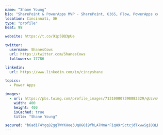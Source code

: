 ```yaml
---
name: "Shane Young"
bio: "SharePoint & PowerApps MVP - SharePoint, O365, Flow, PowerApps consulting? @PowerApps911 | Pure Snark? You found it."
location: Cincinnati, OH
type: "profile"
heat: 98

website: https://t.co/91p5BQ3pUe

twitter:
  username: ShanesCows
  url: https://twitter.com/ShanesCows
  followers: 17786

linkedin:
  url: https://www.linkedin.com/in/cincyshane

topics:
  - Power Apps

images:
  - url: https://pbs.twimg.com/profile_images/713100007398883329/qUzvsvQ3_400x400.jpg
    width: 400
    height: 400
    isCached: true
    title: "Shane Young"

secured: "b6adiF4Ygq82ggTWYKHoe3Uq8GOi9fhLA7MmWrFiqW9rSctcjdTxwwSgiOQLRqJGhZBgfJk2iJ41cvKK34MBNnYhYOH5B+9Zz7rZ/F7AQOkUIoJHPrlz9ZN51wUvK0pCnlxcfRQum6ewBWDzgsTISrb0f3YZP1k0oJwOM39RuljLmySqqtDN4RUzGwtxuA+irKLdtqEshc+sU8mEpg4qVczvUyhYOJ8e2dqVRO9ivomE/+0Sk8Rq+fFKhGe3Pz88EgAqhG6Ot60niIsstGjidT2Gmembba5Y0QMnSHwJHWJ6P/w0LVglM5SOjrvys3jWzvAl8/1mkzdSb3QFBeu34ueUILdN8d6cx2tDURUsLB2y1Vw/Y/VBwHvX/bV5+kC8Lq5Iu9rAP5PYWds+Ma+Vsq3YFd0wK5eQok7m+t6D/Xg=;y1/dgmvxfrhVQ6SlCjGlsw=="
---
```


